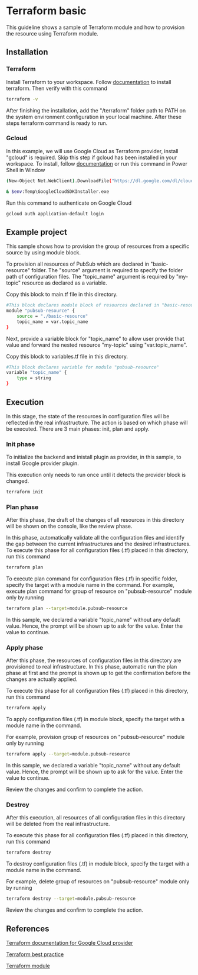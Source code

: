 # Terraform basic

This guideline shows a sample of Terraform module and how to provision the resource using Terraform module.

## Installation
### Terraform
Install Terraform to your workspace. Follow [documentation](https://developer.hashicorp.com/terraform/tutorials/aws-get-started/install-cli) to install terraform.
Then verify with this command

```bash
terraform -v
```

After finishing the installation, add the "<your-directory>/terraform" folder path to PATH on the system environment configuration in your local machine. 
After these steps terraform command is ready to run.

### Gcloud
In this example, we will use Google  Cloud as Terraform provider, install "gcloud" is required. 
Skip this step if gcloud has been installed in your workspace.
To install, follow [documentation](https://cloud.google.com/sdk/docs/install) or run this command in Power Shell in Window
```bash
(New-Object Net.WebClient).DownloadFile("https://dl.google.com/dl/cloudsdk/channels/rapid/GoogleCloudSDKInstaller.exe", "$env:Temp\GoogleCloudSDKInstaller.exe")

& $env:Temp\GoogleCloudSDKInstaller.exe

```
Run this command to authenticate on Google Cloud
```bash
gcloud auth application-default login
```

## Example project
This sample shows how to provision the group of resources from a specific source by using module block.

To provision all resources of PubSub which are declared in "basic-resource" folder. The "source" argument is required to specify the folder path of configuration files. The "topic_name" argument is required by "my-topic" resource as declared as a variable.

Copy this block to main.tf file in this directory.
```bash
#This block declares module block of resources declared in "basic-resource" folder.
module "pubsub-resource" {
	source = "./basic-resource"
    topic_name = var.topic_name
}
```

Next, provide a variable block for "topic_name" to allow user provide that value and forward the nested resource "my-topic" using "var.topic_name".

Copy this block to variables.tf file in this directory.

```bash
#This block declares variable for module "pubsub-resource"
variable "topic_name" {
	type = string
}
```
## Execution
In this stage, the state of the resources in configuration files will be reflected in the real infrastructure. 
The action is based on which phase will be executed. There are 3 main phases: init, plan and apply.

### Init phase
To initialize the backend and inistall plugin as provider, in this sample, to install Google provider plugin.

This execution only needs to run once until it detects the provider block is changed.

```bash
terraform init
```
### Plan phase
After this phase, the draft of the changes of all resources in this directory will be shown on the console, like the review phase.

In this phase, automatically validate all the configuration files and identify the gap between the current infrastructures and the desired infrastructures.
To execute this phase for all configuration files (.tf) placed in this directory, run this command

```bash
terraform plan
```
To execute plan command for configuration files (.tf) in specific folder, specify the target with a module name in the command.
For example, execute plan command for group of resource on "pubsub-resource" module only by running

```bash
terraform plan --target=module.pubsub-resource
```
In this sample, we declared a variable "topic_name" without any default value. Hence, the prompt will be shown up to ask for the value. Enter the value to continue.

### Apply phase
After this phase, the resources of configuration files in this directory are provisioned to real infrastructure. In this phase, automatic run the plan phase at first and the prompt is shown up to get the confirmation before the changes are actually applied.

To execute this phase for all configuration files (.tf) placed in this directory, run this command
```bash
terraform apply
```

To apply configuration files (.tf) in module block, specify the target with a module name in the command.

For example, provision group of resources on "pubsub-resource" module only by running
```bash
terraform apply --target=module.pubsub-resource
```

In this sample, we declared a variable "topic_name" without any default value. Hence, the prompt will be shown up to ask for the value. Enter the value to continue.

Review the changes and confirm to complete the action.

### Destroy
After this execution, all resources of all configuration files in this directory will be deleted from the real infrastructure.

To execute this phase for all configuration files (.tf) placed in this directory, run this command
```bash
terraform destroy
```

To destroy configuration files (.tf) in module block, specify the target with a module name in the command.

For example, delete group of resources on "pubsub-resource" module only by running
```bash
terraform destroy --target=module.pubsub-resource
```

Review the changes and confirm to complete the action.

## References

[Terraform documentation for Google Cloud provider](https://registry.terraform.io/providers/hashicorp/google/latest/docs/resource)

[Terraform best practice](https://cloud.google.com/docs/terraform/best-practices/general-style-structure)

[Terraform module](https://developer.hashicorp.com/terraform/language/modules)
